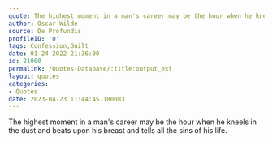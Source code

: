 ```yaml
---
quote: The highest moment in a man's career may be the hour when he kneels in the dust and beats upon his breast and tells all the sins of his life.
author: Oscar Wilde
source: De Profundis
profileID: '0'
tags: Confession,Guilt
date: 01-24-2022 21:36:00
id: 21000
permalink: /Quotes-Database/:title:output_ext
layout: quotes
categories:
- Quotes
date: 2023-04-23 11:44:45.180083
---
```

The highest moment in a man's career may be the hour when he kneels in the dust and beats upon his breast and tells all the sins of his life.